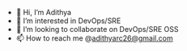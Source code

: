- 👋 Hi, I’m Adithya
- 👀 I’m interested in DevOps/SRE
- 💞️ I’m looking to collaborate on DevOps/SRE OSS
- 📫 How to reach me @adithyarc26@gmail.com

<!---
AdithyaRC2611/AdithyaRC2611 is a ✨ special ✨ repository because its `README.md` (this file) appears on your GitHub profile.
You can click the Preview link to take a look at your changes.
--->
